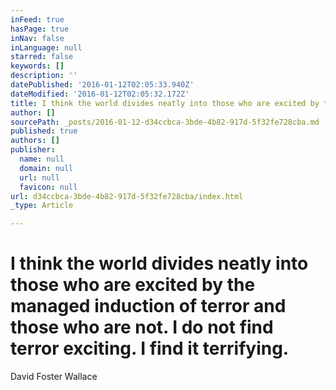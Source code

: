 ```yaml
---
inFeed: true
hasPage: true
inNav: false
inLanguage: null
starred: false
keywords: []
description: ''
datePublished: '2016-01-12T02:05:33.940Z'
dateModified: '2016-01-12T02:05:32.172Z'
title: I think the world divides neatly into those who are excited by the managed induction of terror and those who are not. I do not find terror exciting. I find it terrifying.
author: []
sourcePath: _posts/2016-01-12-d34ccbca-3bde-4b82-917d-5f32fe728cba.md
published: true
authors: []
publisher:
  name: null
  domain: null
  url: null
  favicon: null
url: d34ccbca-3bde-4b82-917d-5f32fe728cba/index.html
_type: Article

---
```

# I think the world divides neatly into those who are excited by the managed induction of terror and those who are not. I do not find terror exciting. I find it terrifying.

David Foster Wallace